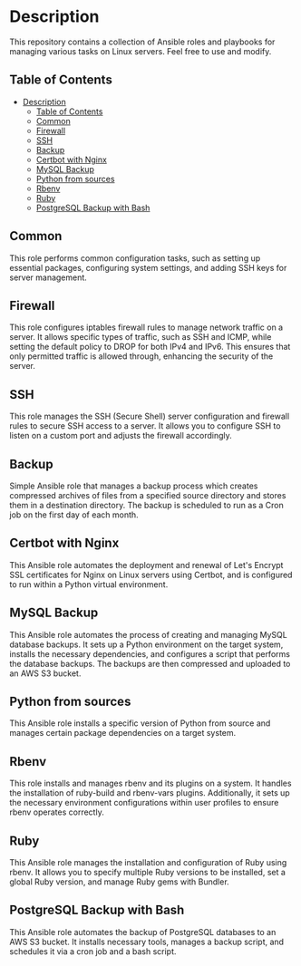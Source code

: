 # Description

This repository contains a collection of Ansible roles and playbooks for managing various tasks on Linux servers. Feel free to use and modify.

## Table of Contents

- [Description](#description)
  - [Table of Contents](#table-of-contents)
  - [Common](#common)
  - [Firewall](#firewall)
  - [SSH](#ssh)
  - [Backup](#backup)
  - [Certbot with Nginx](#certbot-with-nginx)
  - [MySQL Backup](#mysql-backup)
  - [Python from sources](#python-from-sources)
  - [Rbenv](#rbenv)
  - [Ruby](#ruby)
  - [PostgreSQL Backup with Bash](#postgresql-backup-with-bash)

## Common

This role performs common configuration tasks, such as setting up essential packages, configuring system settings, and adding SSH keys for server management.

## Firewall

This role configures iptables firewall rules to manage network traffic on a server. It allows specific types of traffic, such as SSH and ICMP, while setting the default policy to DROP for both IPv4 and IPv6. This ensures that only permitted traffic is allowed through, enhancing the security of the server.

## SSH

This role manages the SSH (Secure Shell) server configuration and firewall rules to secure SSH access to a server. It allows you to configure SSH to listen on a custom port and adjusts the firewall accordingly.

## Backup

Simple Ansible role that manages a backup process which creates compressed archives of files from a specified source directory and stores them in a destination directory. The backup is scheduled to run as a Cron job on the first day of each month.

## Certbot with Nginx

This Ansible role automates the deployment and renewal of Let's Encrypt SSL certificates for Nginx on Linux servers using Certbot, and is configured to run within a Python virtual environment.

## MySQL Backup

This Ansible role automates the process of creating and managing MySQL database backups. It sets up a Python environment on the target system, installs the necessary dependencies, and configures a script that performs the database backups. The backups are then compressed and uploaded to an AWS S3 bucket.

## Python from sources

This Ansible role installs a specific version of Python from source and manages certain package dependencies on a target system.

## Rbenv

This role installs and manages rbenv and its plugins on a system. It handles the installation of ruby-build and rbenv-vars plugins. Additionally, it sets up the necessary environment configurations within user profiles to ensure rbenv operates correctly.

## Ruby

This Ansible role manages the installation and configuration of Ruby using rbenv. It allows you to specify multiple Ruby versions to be installed, set a global Ruby version, and manage Ruby gems with Bundler.

## PostgreSQL Backup with Bash

This Ansible role automates the backup of PostgreSQL databases to an AWS S3 bucket. It installs necessary tools, manages a backup script, and schedules it via a cron job and a bash script.
